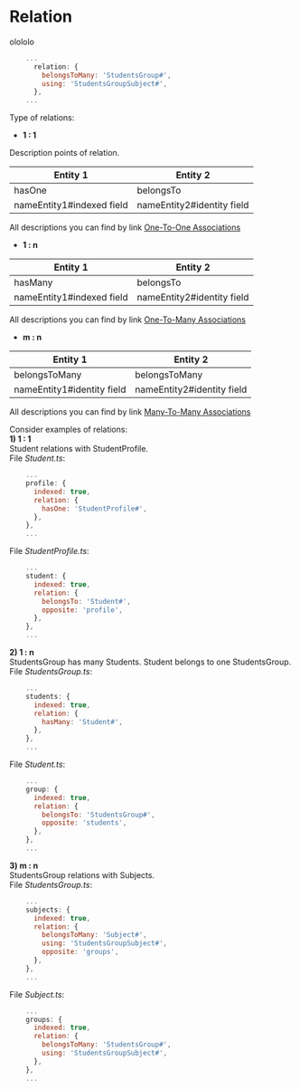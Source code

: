 # Relation


olololo

```js
    ...
      relation: {
        belongsToMany: 'StudentsGroup#',
        using: 'StudentsGroupSubject#',
      },  
    ...
```

Type of relations:

* **1 : 1**

Description points of relation.

| Entity 1 | Entity 2 |
| --- | --- |
| hasOne | belongsTo |
| nameEntity1\#indexed field | nameEntity2\#identity field |

All descriptions you can find by link [One-To-One Associations](http://docs.sequelizejs.com/en/v3/docs/associations/#one-to-one-associations)

* **1 : n**

| Entity 1 | Entity 2 |
| --- | --- |
| hasMany | belongsTo |
| nameEntity1\#indexed field | nameEntity2\#identity field |

All descriptions you can find by link [One-To-Many Associations](http://docs.sequelizejs.com/en/v3/docs/associations/#1m)

* **m : n**

| Entity 1 | Entity 2 |
| --- | --- |
| belongsToMany | belongsToMany |
| nameEntity1\#identity field | nameEntity2\#identity field |

All descriptions you can find by link [Many-To-Many Associations](http://docs.sequelizejs.com/en/v3/docs/associations/#nm)

Consider examples of relations:  
**1\)  1 : 1**  
Student relations with StudentProfile.  
File _Student.ts_:

```js
    ...
    profile: {
      indexed: true,
      relation: {
        hasOne: 'StudentProfile#',
      },
    },
    ...
```

File _StudentProfile.ts_:

```js
    ...
    student: {
      indexed: true,
      relation: {
        belongsTo: 'Student#',
        opposite: 'profile',
      },
    },
    ...
```

**2\)  1 : n**  
StudentsGroup has many Students. Student belongs to one StudentsGroup.  
File _StudentsGroup.ts_:

```js
    ...
    students: {
      indexed: true,
      relation: {
        hasMany: 'Student#',
      },
    },
    ...
```

File _Student.ts_:

```js
    ...
    group: {
      indexed: true,
      relation: {
        belongsTo: 'StudentsGroup#',
        opposite: 'students',
      },
    },
    ...
```

**3\)  m : n**  
StudentsGroup relations with Subjects.  
File _StudentsGroup.ts_:

```js
    ...
    subjects: {
      indexed: true,
      relation: {
        belongsToMany: 'Subject#',
        using: 'StudentsGroupSubject#',
        opposite: 'groups',
      },
    },
    ...
```

File _Subject.ts_:

```js
    ...
    groups: {
      indexed: true,
      relation: {
        belongsToMany: 'StudentsGroup#',
        using: 'StudentsGroupSubject#',
      },
    },
    ...
```



